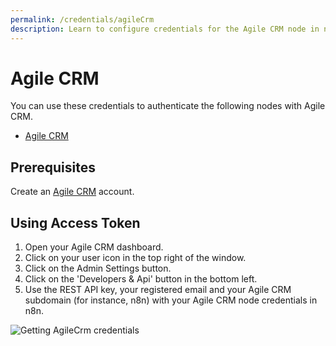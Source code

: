```yaml
---
permalink: /credentials/agileCrm
description: Learn to configure credentials for the Agile CRM node in n8n
---
```


# Agile CRM

You can use these credentials to authenticate the following nodes with Agile CRM.
- [Agile CRM](../../nodes-library/nodes/AgileCrm/README.md)


## Prerequisites

Create an [Agile CRM](https://www.agilecrm.com/) account.

## Using Access Token

1. Open your Agile CRM dashboard.
2. Click on your user icon in the top right of the window.
3. Click on the Admin Settings button.
4. Click on the 'Developers & Api' button in the bottom left.
5. Use the REST API key, your registered email and your Agile CRM subdomain (for instance, n8n) with your Agile CRM node credentials in n8n.


![Getting AgileCrm credentials](./using-access-token.gif)
